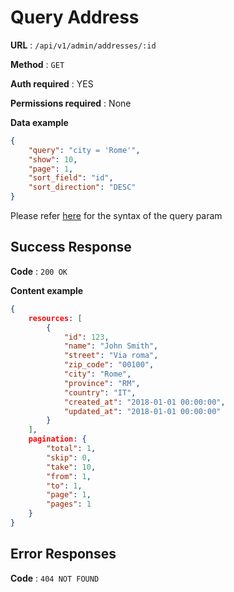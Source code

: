 # Query Address

**URL** : `/api/v1/admin/addresses/:id`

**Method** : `GET`

**Auth required** : YES 

**Permissions required** : None

**Data example**

```json
{
    "query": "city = 'Rome'",
    "show": 10,
    "page": 1,
    "sort_field": "id",
    "sort_direction": "DESC"
}
```

Please refer [here](https://github.com/railken/search-query) for the syntax of the query param

## Success Response

**Code** : `200 OK`

**Content example**

```json
{
	resources: [
	    {
	    	"id": 123,
		    "name": "John Smith",
		    "street": "Via roma",
		    "zip_code": "00100",
		    "city": "Rome",
		    "province": "RM",
		    "country": "IT",
		    "created_at": "2018-01-01 00:00:00",
		    "updated_at": "2018-01-01 00:00:00"
		}
	],
	pagination: {
        "total": 1,
        "skip": 0,
        "take": 10,
        "from": 1,
        "to": 1,
        "page": 1,
        "pages": 1
	}
}
```

## Error Responses

**Code** : `404 NOT FOUND`